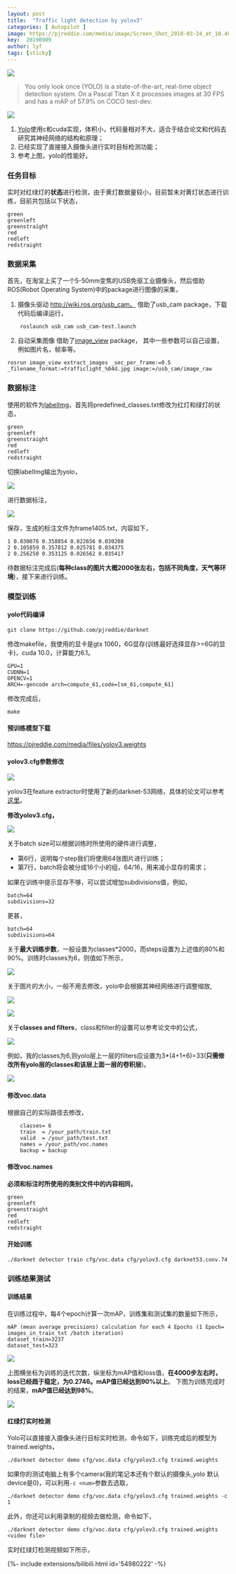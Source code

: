 ```yaml
---
layout: post
title:  "Traffic light detection by yolov3"
categories: [ Autopilot ]
image: https://pjreddie.com/media/image/Screen_Shot_2018-03-24_at_10.48.42_PM.png
key:  20190909
author: lyf
tags: [sticky]
---
```


![](https://gitpage-images.oss-cn-beijing.aliyuncs.com/img/20190611143738.jpg)


>You only look once (YOLO) is a state-of-the-art, real-time object detection system. On a Pascal Titan X it processes images at 30 FPS and has a mAP of 57.9% on COCO test-dev.

![](https://gitpage-images.oss-cn-beijing.aliyuncs.com/img/20190611143806.png)


1. [Yolo](https://pjreddie.com/darknet/yolo/)使用c和cuda实现，体积小，代码量相对不大，适合于结合论文和代码去研究其神经网络的结构和原理；
2. 已经实现了直接接入摄像头进行实时目标检测功能；
3. 参考上图，yolo的性能好。

### 任务目标

实时对红绿灯的**状态**进行检测，由于黄灯数据量较小，目前暂未对黄灯状态进行训练，目前共包括以下状态，

```
green
greenleft
greenstraight
red
redleft
redstraight
```

### 数据采集
首先，在淘宝上买了一个5-50mm变焦的USB免驱工业摄像头，然后借助ROS(Robot Operating System)中的package进行图像的采集，

 1. 摄像头驱动
http://wiki.ros.org/usb_cam。
借助了usb_cam package，下载代码后编译运行，
```
    roslaunch usb_cam usb_cam-test.launch
```
 2. 自动采集图像
借助了[image_view](http://wiki.ros.org/image_view) package，
其中一些参数可以自己设置，例如图片名，帧率等。

```
rosrun image_view extract_images _sec_per_frame:=0.5 _filename_format:=trafficlight_%04d.jpg image:=/usb_cam/image_raw
```
### 数据标注
使用的软件为[labelImg](https://github.com/tzutalin/labelImg)，首先将predefined_classes.txt修改为红灯和绿灯的状态，
```
green
greenleft
greenstraight
red
redleft
redstraight
```
切换labelImg输出为yolo，

![](https://gitpage-images.oss-cn-beijing.aliyuncs.com/img/20190611143835.png)



进行数据标注，

![](https://gitpage-images.oss-cn-beijing.aliyuncs.com/img/20190611143901.png)


保存，生成的标注文件为frame1405.txt，内容如下，

```
1 0.030078 0.358854 0.022656 0.030208
2 0.105859 0.357812 0.025781 0.034375
2 0.256250 0.353125 0.026562 0.035417
```

待数据标注完成后(**每种class的图片大概2000张左右，包括不同角度，天气等环境**)，接下来进行训练。

### 模型训练
#### yolo代码编译

```
git clone https://github.com/pjreddie/darknet
```

修改makefile，我使用的显卡是gtx 1060，6G显存(训练最好选择显存>=6G的显卡)，cuda 10.0，计算能力6.1。

```
GPU=1
CUDNN=1
OPENCV=1
ARCH=-gencode arch=compute_61,code=[sm_61,compute_61]
```

修改完成后，

```
make
```

#### 预训练模型下载
 https://pjreddie.com/media/files/yolov3.weights
#### yolov3.cfg参数修改

![](https://gitpage-images.oss-cn-beijing.aliyuncs.com/img/20190611143952.png)


yolov3在feature extractor时使用了新的darknet-53网络，具体的论文可以参考[这里](https://pjreddie.com/media/files/papers/YOLOv3.pdf)。

**修改yolov3.cfg，**

![](https://gitpage-images.oss-cn-beijing.aliyuncs.com/img/20190611144012.png)


关于batch size可以根据训练时所使用的硬件进行调整，

 - 第6行，说明每个step我们将使用64张图片进行训练；
 - 第7行，batch将会被分成16个小的组，64/16，用来减小显存的需求；

如果在训练中提示显存不够，可以尝试增加subdivisions值，例如，
```
batch=64
subdivisions=32
```
更甚，
```
batch=64
subdivisions=64
```
关于**最大训练步数**，一般设置为classes*2000，而steps设置为上述值的80%和90%。训练时classes为6，则值如下所示，

![](https://gitpage-images.oss-cn-beijing.aliyuncs.com/img/20190611144040.png)



关于图片的大小，一般不用去修改，yolo中会根据其神经网络进行调整缩放,

![](https://gitpage-images.oss-cn-beijing.aliyuncs.com/img/20190611144104.png)

![](https://gitpage-images.oss-cn-beijing.aliyuncs.com/img/20190611144108.png)





关于**classes and filters**，class和filter的设置可以参考论文中的公式，

![](https://gitpage-images.oss-cn-beijing.aliyuncs.com/img/20190611144141.png)



例如，我的classes为6,则yolo层上一层的filters应设置为3*(4+1+6)=33(**只需修改所有yolo层的classes和该层上面一层的卷积层**)。

![](https://gitpage-images.oss-cn-beijing.aliyuncs.com/img/20190611144204.png)



#### 修改voc.data

根据自己的实际路径去修改，

```
    classes= 6
    train  = /your_path/train.txt
    valid  = /your_path/test.txt
    names = /your_path/voc.names
    backup = backup
```

#### 修改voc.names

**必须和标注时所使用的类别文件中的内容相同，**

```
green
greenleft
greenstraight
red
redleft
redstraight
```

#### 开始训练

```
./darknet detector train cfg/voc.data cfg/yolov3.cfg darknet53.conv.74
```

### 训练结果测试

#### 训练结果

在训练过程中，每4个epoch计算一次mAP，训练集和测试集的数量如下所示，

```
mAP (mean average precisions) calculation for each 4 Epochs (1 Epoch= images_in_train_txt /batch iteration)
dataset_train=3237
dataset_test=323
```

![](https://gitpage-images.oss-cn-beijing.aliyuncs.com/img/20190611144228.png)



上图横坐标为训练的迭代次数，纵坐标为mAP值和loss值，**在4000步左右时，loss已经趋于稳定，为0.2746。mAP值已经达到90%以上**。
下图为训练完成时的结果，**mAP值已经达到98%**。

![](https://gitpage-images.oss-cn-beijing.aliyuncs.com/img/20190611144249.png)


#### 红绿灯实时检测

Yolo可以直接接入摄像头进行目标实时检测，命令如下，训练完成后的模型为trained.weights，

    ./darknet detector demo cfg/voc.data cfg/yolov3.cfg trained.weights

如果你的测试电脑上有多个camera(我的笔记本还有个默认的摄像头,yolo 默认device是0)，可以利用`-c <num>`参数去选取，

    ./darknet detector demo cfg/voc.data cfg/yolov3.cfg trained.weights -c 1

此外，你还可以利用录制的视频去做检测，命令如下，

    ./darknet detector demo cfg/voc.data cfg/yolov3.cfg trained.weights <video file>

实时红绿灯检测视频如下所示，

<div>{%- include extensions/bilibili.html id='54980222' -%}</div>